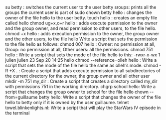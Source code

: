 su betty : switches the current user to the user betty sroups: prints all the groups the current user is part of sudo chown betty hello : changes the owner of the file hello to the user betty. touch hello : creates an empty file called hello chmod ug+x,o+r hello : adds execute permission to the owner and the group owner, and read permission to other users, to the file hello. chmod +x hello : adds execution permission to the owner, the group owner and the other users, to the file hello Write a script that sets the permission to the file hello as follows: chmod 007 hello : Owner: no permission at all, Group: no permission at all, Other users: all the permissions. chmod 751 hello : Write a script that sets the mode of the file hello to this: -rwxr-x-wx 1 julien julien 23 Sep 20 14:25 hello chmod --reference=olleh hello : Write a script that sets the mode of the file hello the same as olleh’s mode. chmod -R +X . : Create a script that adds execute permission to all subdirectories of the current directory for the owner, the group owner and all other user mkdir -m 751 my_dir : Create a script that creates a directory called my_dir with permissions 751 in the working directory. chgrp school hello: Write a script that changes the group owner to school for the file hello chown --from=guillaume betty hello: Write a script that changes the owner of the file hello to betty only if it is owned by the user guillaume. telnet towel.blinkenlights.nl: Write a script that will play the StarWars IV episode in the terminal
